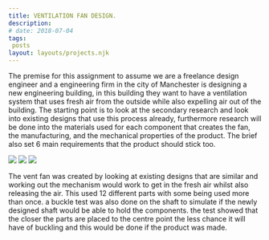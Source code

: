 ```yaml
---
title: VENTILATION FAN DESIGN.
description: 
# date: 2018-07-04
tags:
 posts
layout: layouts/projects.njk
---
```


The premise for this assignment to assume we are a freelance design engineer and a engineering firm in the city of Manchester is designing a new engineering building, in this building they want to have a ventilation system that uses fresh air from the outside while also expelling air out of the building. The starting point is to look at the secondary research and look  into existing designs that use this process already, furthermore research will be done into the materials used for each component that creates the fan, the manufacturing, and the mechanical properties of the product. The brief also set 6 main requirements that the product should stick too.

<div class="project-image-container-many">
<img src="../../img/projects/VentFan.png" class="project-image-many" />
<img src="../../img/projects/VentFanAssembly.png" class="project-image-many"  />
<img src="../../img/projects/VentFanTest.png" class="project-image-many"  />
</div>


The vent fan was created by looking at existing designs that are similar and working out the mechanism would work to get in the fresh air whilst also releasing the air. This used 12 different parts with some being used more than once. a buckle test was also done on the shaft to simulate if the newly designed shaft would be able to hold the components. the test showed that the closer the parts are placed to the centre point the less chance it will have of buckling and this would be done if the product was made.
